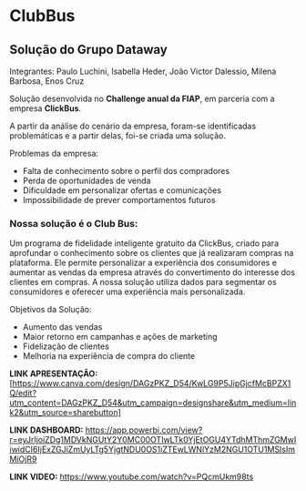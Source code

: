 # ClubBus
## Solução do Grupo Dataway 

Integrantes:
Paulo Luchini, Isabella Heder, João Victor Dalessio, Milena Barbosa, Enos Cruz

Solução desenvolvida no **Challenge anual da FIAP**, em parceria com a empresa **ClickBus**.

A partir da análise do cenário da empresa, foram-se identificadas problemáticas e a partir delas, foi-se criada uma solução.

Problemas da empresa:
- Falta de conhecimento sobre o perfil dos compradores
- Perda de oportunidades de venda
- Dificuldade em personalizar ofertas e comunicações
- Impossibilidade de prever comportamentos futuros

### Nossa solução é o **Club Bus**:

Um programa de fidelidade inteligente gratuito da ClickBus, criado para aprofundar o conhecimento sobre os clientes que já realizaram compras na plataforma.
Ele permite personalizar a experiência dos consumidores e aumentar as vendas da empresa através do convertimento do interesse dos clientes em compras.
A nossa solução utiliza dados para segmentar os consumidores e oferecer uma experiência mais personalizada.

Objetivos da Solução:
- Aumento das vendas
- Maior retorno em campanhas e ações de marketing
- Fidelização de clientes
- Melhoria na experiência de compra do cliente
  
**LINK APRESENTAÇÂO:** [https://www.canva.com/design/DAGzPKZ_D54/KwLG9P5JipGjcfMcBPZX1Q/edit?utm_content=DAGzPKZ_D54&utm_campaign=designshare&utm_medium=link2&utm_source=sharebutton]
  
**LINK DASHBOARD:** https://app.powerbi.com/view?r=eyJrIjoiZDg1MDVkNGUtY2Y0MC00OTIwLTk0YjEtOGU4YTdhMThmZGMwIiwidCI6IjExZGJiZmUyLTg5YjgtNDU0OS1iZTEwLWNlYzM2NGU1OTU1MSIsImMiOjR9

**LINK VIDEO:** https://www.youtube.com/watch?v=PQcmUkm98ts
